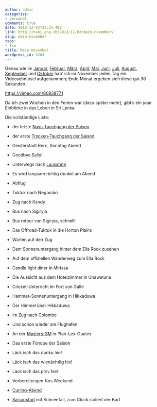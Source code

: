 ```yaml
---
author: admin
categories:
- personal
comments: true
date: 2013-12-03T22:24:49Z
link: http://habi.gna.ch/2013/12/03/mein-november/
slug: mein-november
tags:
- 1se
title: Mein November
wordpress_id: 3263
---
```


Genau wie im [Januar](http://habi.gna.ch/2013/02/01/mein-januar/), [Februar](http://habi.gna.ch/2013/03/04/mein-februar/), [März](http://habi.gna.ch/2013/04/01/mein-marz/), [April](http://habi.gna.ch/2013/05/01/mein-april/), [Mai](http://habi.gna.ch/2013/06/01/mein-mai/), [Juni](http://habi.gna.ch/2013/07/01/mein-juni/), [Juli](http://habi.gna.ch/2013/08/02/mein-juli/), [August](http://habi.gna.ch/2013/09/02/mein-august/), [September](http://habi.gna.ch/2013/10/02/mein-september/) und [Oktober](http://habi.gna.ch/2013/11/03/mein-oktober/) hab’ ich im November jeden Tag ein Videoschnipsel aufgenommen; Ende Monat ergeben sich diese gut 30 Sekunden.

https://vimeo.com/80838771

Da ich zwei Wochen in den Ferien war (dazu später mehr), gibt’s ein paar Einblicke in das Leben in Sri Lanka.  

Die vollständige Liste:  




  
  * der letzte [Nass-Tauchgang der Saison](http://divelog.davidhaberthuer.ch/2013.11.01.eichholz-marzili.pdf)


  
  * der erste [Trocken-Tauchgang der Saison](http://habi.gna.ch/2013/11/05/tauchen-im-lac-st-leonard/)


  
  * Geisterstadt Bern, Sonntag Abend


  
  * Goodbye Sally!


  
  * Unterwegs nach [Lausanne](http://habi.gna.ch/2013/11/05/zmorge-am-see/)


  
  * Es wird langsam richtig dunkel am Abend


  
  * Abflug


  
  * Tuktuk nach Negombo


  
  * Zug nach Kandy


  
  * Bus nach Sigiryia


  
  * Bus retour von Sigiryia, schnell!


  
  * Das Offroad-Tuktuk in die Horton Plains


  
  * Warten auf den Zug


  
  * Dem Sonnenuntergang hinter dem Ella Rock zusehen


  
  * Auf dem offiziellen Wanderweg zum Ella Rock


  
  * Candle light diner in Mirissa


  
  * Die Aussicht aus dem Hotelzimmer in Unawatuna


  
  * Cricket-Unterricht im Fort von Galle


  
  * Hammer-Sonnenuntergang in Hikkaduwa


  
  * Der Himmel über Hikkaduwa


  
  * Im Zug nach Colombo


  
  * Und schon wieder am Flughafen


  
  * An der [Masters-SM](http://www.fsn.ch/desktopdefault.aspx/tabid-814/965_read-9606/) in Plan-Les-Ouates


  
  * Das erste Fondue der Saison


  
  * Läck isch das dunku hie!


  
  * Läck isch das wienächtlig hie!


  
  * Läck isch das priiv hie!


  
  * Vorbereitungen fürs Weekend


  
  * [Curling-Abend](http://www.curlingbern.ch/curling-probieren/plausch-curling/)


  
  * [Saisonstart](http://runkeeper.com/user/davidhaberthuer/activity/276564220) mit Schneefall, zum Glück isoliert der Bart



